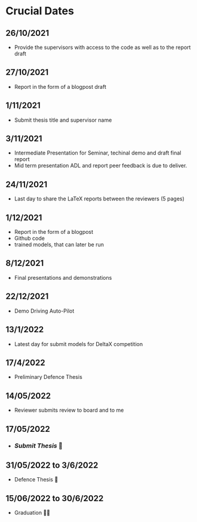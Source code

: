 # Crucial Dates

## 26/10/2021
* Provide the supervisors with access to the code as well as to the report draft

## 27/10/2021
* Report in the form of a blogpost draft 

## 1/11/2021
* Submit thesis title and supervisor name 

## 3/11/2021
* Intermediate Presentation for Seminar, techinal demo and draft final report
* Mid term presentation ADL and report peer feedback is due to deliver.

## 24/11/2021 
* Last day to share the LaTeX reports between the reviewers (5 pages)

## 1/12/2021
* Report in the form of a blogpost
* Github code
* trained models, that can later be run

## 8/12/2021 
* Final presentations and demonstrations

## 22/12/2021 
* Demo Driving Auto-Pilot

## 13/1/2022 
* Latest day for submit models for DeltaX competition
 
## 17/4/2022 
* Preliminary Defence Thesis 

## 14/05/2022
* Reviewer submits review to board and to me

## **17/05/2022**
* ### ***Submit Thesis*** 🚀

## 31/05/2022 to 3/6/2022
* Defence Thesis 🧐

## 15/06/2022 to 30/6/2022
* Graduation 👨‍🎓

